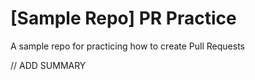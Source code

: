 # [Sample Repo] PR Practice
A sample repo for practicing how to create Pull Requests

// ADD SUMMARY